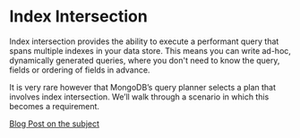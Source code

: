 # Index Intersection

Index intersection provides the ability to execute a performant query that spans multiple indexes in your data store. This means you can write ad-hoc, dynamically generated queries, where you don't need to know the query, fields or ordering of fields in advance.

It is very rare however that MongoDB’s query planner selects a plan that involves index intersection. We’ll walk through a scenario in which this becomes a requirement.

[Blog Post on the subject](https://www.mongodb.com/developer/products/atlas/flexible-querying-with-atlas-search/)
